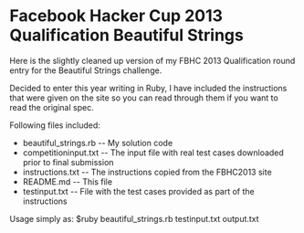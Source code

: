 Facebook Hacker Cup 2013 Qualification Beautiful Strings
==========================

Here is the slightly cleaned up version of my FBHC 2013 Qualification round entry for the Beautiful Strings challenge.

Decided to enter this year writing in Ruby, I have included the instructions that were given on the site so you can read through them if you want to read the original spec.

Following files included:
- beautiful_strings.rb    -- My solution code
- competitioninput.txt    -- The input file with real test cases downloaded prior to final submission
- instructions.txt        -- The instructions copied from the FBHC2013 site
- README.md               -- This file
- testinput.txt           -- File with the test cases provided as part of the instructions
 
Usage simply as:
$ruby beautiful_strings.rb testinput.txt output.txt
